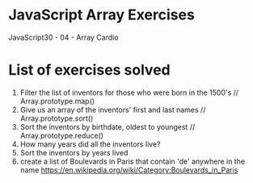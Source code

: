 # JavaScript Array Exercises
JavaScript30 - 04 - Array Cardio
# List of exercises solved
1. Filter the list of inventors for those who were born in the 1500's
// Array.prototype.map()
2. Give us an array of the inventors' first and last names
// Array.prototype.sort()
3. Sort the inventors by birthdate, oldest to youngest
// Array.prototype.reduce()
4. How many years did all the inventors live?
5. Sort the inventors by years lived
6. create a list of Boulevards in Paris that contain 'de' anywhere in the name
https://en.wikipedia.org/wiki/Category:Boulevards_in_Paris
